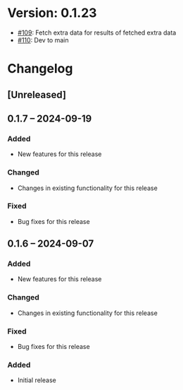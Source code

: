 # Version: 0.1.23

* [#109](https://github.com/ConductionNL/openconnector/pull/109): Fetch extra data for results of fetched extra data
* [#110](https://github.com/ConductionNL/openconnector/pull/110): Dev to main


# Changelog

## [Unreleased]
## 0.1.7 – 2024-09-19
### Added
- New features for this release

### Changed
- Changes in existing functionality for this release

### Fixed
- Bug fixes for this release

## 0.1.6 – 2024-09-07
### Added
- New features for this release

### Changed
- Changes in existing functionality for this release

### Fixed
- Bug fixes for this release

### Added
- Initial release

